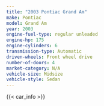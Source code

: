 ```yaml
---
title: "2003 Pontiac Grand Am"
make: Pontiac
model: Grand Am
year: 2003
engine-fuel-type: regular unleaded
engine-hp: 175
engine-cylinders: 6
transmission-type: Automatic
driven-wheels: Front wheel drive
number-of-doors: 4
market-category: N/A
vehicle-size: Midsize
vehicle-style: Sedan
---
```


{{< car_info >}}
